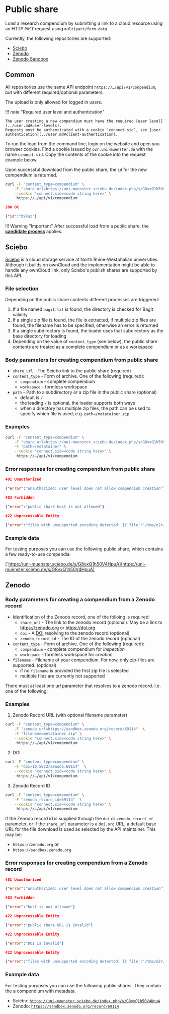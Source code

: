 # Public share

Load a research compendium by submitting a link to a cloud resource using an HTTP `POST` request using `multipart/form-data`.

Currently, the following repositories are supported:

- [Sciebo](https://sciebo.de)
- [Zenodo](https://zenodo.org)
- [Zenodo Sandbox](https://sandbox.zenodo.org)

## Common

All repositories use the same API endpoint `https://…/api/v1/compendium`, but with different required/optional parameters.

The upload is only allowed for logged in users.

!!! note "Required user level and authentication"

    The user creating a new compendium must have the required [user level](../user.md#user-levels).
    Requests must be authenticated with a cookie `connect.sid`, see [user authentication](../user.md#client-authentication).

To run the load from the command line, login on the website and open you browser cookies.
Find a cookie issued by `o2r.uni-muenster.de` with the name `connect.sid`.
Copy the contents of the cookie into the request example below.

Upon successful download from the public share, the `id` for the new compendium is returned.

```bash
curl -F "content_type=compendium" \
    -F "share_url=https://uni-muenster.sciebo.de/index.php/s/G8vxQ1h50V4HpuA"  \
    --cookie "connect.sid=<code string here>" \
     https://…/api/v1/compendium
```

```json
200 OK

{"id":"b9Faz"}
```

!!! Warning "Important"
    After successful load from a public share, the **[candidate process](upload.md#candidate-process)** applies.

## Sciebo

[Sciebo](http://www.sciebo.de/en/about/index.html) is a cloud storage service at North Rhine-Westphalian universities.
Although it builds on ownCloud and the implementation might be able to handle any ownCloud link, only Sciebo's publish shares are supported by this API. 

### File selection

Depending on the public share contents different processes are triggered:

1. If a file named `bagit.txt` is found, the directory is checked for Bagit validity
2. If a single zip file is found, the file is extracted, if multiple zip files are found, the filename has to be specified, otherwise an error is returned
3. If a single subdirectory is found, the loader uses that subdirectory as the base directory for loading
4. Depending on the value of `content_type` (see below), the public share contents are treated as a complete compendium or as a  workspace

### Body parameters for creating compendium from public share

- `share_url` - The Sciebo link to the public share (required)
- `content_type` - Form of archive. One of the following (required):
    - `compendium` - complete compendium
    - `workspace` - formless workspace
- `path` - Path to a subdirectory or a zip file in the public share (optional)
    - default is `/`
    - the leading `/` is optional, the loader supports both ways
    - when a directory has multiple zip files, the path can be used to specify which file is used, e.g. `path=/metatainer.zip`

### Examples

```bash
curl -F "content_type=compendium" \
    -F "share_url=https://uni-muenster.sciebo.de/index.php/s/G8vxQ1h50V4HpuA"  \
    -F "path=/metatainer" \
    --cookie "connect.sid=<code string here>" \
     https://…/api/v1/compendium
```

### Error responses for creating compendium from public share

```json
401 Unauthorized

{"error":"unauthorized: user level does not allow compendium creation"}
```

```json
403 Forbidden

{"error":"public share host is not allowed"}
```

```json
422 Unprocessable Entity

{"error":"files with unsupported encoding detected: [{'file':'/tmp/o2r/compendium/ejpmi/data/test.txt','encoding':'Shift_JIS'}]"}
```

### Example data

For testing purposes you can use the following public share, which contains a few ready-to-use compendia:

[`https://uni-muenster.sciebo.de/s/G8vxQ1h50V4HpuA](https://uni-muenster.sciebo.de/s/G8vxQ1h50V4HpuA)

## Zenodo

### Body parameters for creating a compendium from a Zenodo record

- Identification of the Zenodo record, one of the folloing is required:
    - `share_url` - The link to the zenodo record (optional). May be a link to https://zenodo.org or https://doi.org
    - `doi` - A [DOI](https://doi.org) resolving to the zenodo record (optional)
    - `zenodo_record_id` - The ID of the zenodo record (optional)
- `content_type` - Form of archive. One of the following (required):
    - `compendium` - complete compendium for _inspection_
    - `workspace` - formless workspace for _creation_
- `filename` - Filename of your compendium. For now, only zip-files are supported. (optional)
    - if no `filename` is provided the first zip file is selected
    - multiple files are currently not supported

There must at least one url parameter that resolves to a zenodo record. I.e. one of the following:

### Examples

1. Zenodo Record URL (with optional filename parameter)

```bash
curl -F "content_type=compendium" \
    -F "zenodo_url=https://sandbox.zenodo.org/record/69114"  \
    -F "filename=metatainer.zip" \
    --cookie "connect.sid=<code string here>" \
     https://…/api/v1/compendium
```

2. DOI

```bash
curl -F "content_type=compendium" \
    -F "doi=10.5072/zenodo.69114"  \
    --cookie "connect.sid=<code string here>" \
     https://…/api/v1/compendium
```

3. Zenodo Record ID

```bash
curl -F "content_type=compendium" \
    -F "zenodo_record_id=69114"  \
    --cookie "connect.sid=<code string here>" \
     https://…/api/v1/compendium
```
If the Zenodo record id is supplied through the `doi` or `zenodo_record_id` parameter, or if the `share_url` parameter is a `doi.org` URL, a default base URL for the file download is used as selected by the API maintainer. This may be:

- `https://zenodo.org` or
- `https://sandbox.zenodo.org`

### Error responses for creating compendium from a Zenodo record

```json
401 Unauthorized

{"error":"unauthorized: user level does not allow compendium creation"}
```

```json
403 Forbidden

{"error":"host is not allowed"}
```

```json
422 Unprocessable Entity

{"error":"public share URL is invalid"}
```

```json
422 Unprocessable Entity

{"error":"DOI is invalid"}
```

```json
422 Unprocessable Entity

{"error":"files with unsupported encoding detected: [{'file':'/tmp/o2r/compendium/ejpmi/data/test.txt','encoding':'Shift_JIS'}]"}
```

### Example data

For testing purposes you can use the following public shares.
They contain the a compendium with metadata.

- Sciebo: [`https://uni-muenster.sciebo.de/index.php/s/G8vxQ1h50V4HpuA`](https://uni-muenster.sciebo.de/index.php/s/G8vxQ1h50V4HpuA)
- Zenodo: [`https://sandbox.zenodo.org/record/69114`](https://sandbox.zenodo.org/record/69114)
